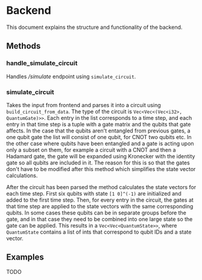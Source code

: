 # Backend
This document explains the structure and functionality of the backend.

## Methods
### handle_simulate_circuit
Handles  _/simulate_ endpoint using `simulate_circuit`.

### simulate_circuit
Takes the input from frontend and parses it into a circuit using `build_circuit_from_data`. The type of the circuit is `Vec<Vec<(Vec<i32>, QuantumGate)>>`. Each entry in the list corresponds to a time step, and each entry in that time step is a tuple with a gate matrix and the qubits that gate affects. In the case that the qubits aren't entangled from previous gates, a one qubit gate the list will consist of one qubit, for CNOT two qubits etc. In the other case where qubits have been entangled and a gate is acting upon only a subset on them, for example a circuit with a CNOT and then a Hadamard gate, the gate will be expanded using Kronecker with the identity gate so all qubits are included in it. The reason for this is so that the gates don't have to be modified after this method which simplifies the state vector calculations.

After the circuit has been parsed the method calculates the state vectors for each time step. First six qubits with state `[1 0]^(-1)` are initialized and added to the first time step. Then, for every entry in the circuit, the gates at that time step are applied to the state vectors with the same corresponding qubits. In some cases these qubits can be in separate groups before the gate, and in that case they need to be combined into one large state so the gate can be applied. This results in a `Vec<Vec<QuantumState>>`, where `QuantumState` contains a list of ints that correspond to qubit IDs and a state vector.

## Examples
 TODO

